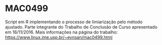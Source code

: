 # MAC0499
Script em R implementando o processo de limiarização pelo método ajustado.
Parte integrante do Trabalho de Conclusão de Curso apresentado em 16/11/2016.
Mais informações na página do trabalho: 
https://www.linux.ime.usp.br/~evnsan/mac0499.html
